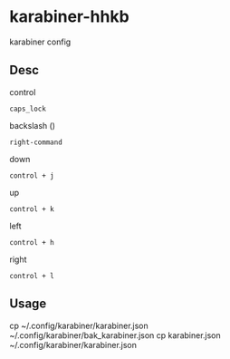 # karabiner-hhkb

karabiner config

## Desc

control

```
caps_lock
```

backslash (\)

```
right-command
```

down

```
control + j
```

up

```
control + k
```

left

```
control + h
```

right

```
control + l
```

## Usage

cp ~/.config/karabiner/karabiner.json ~/.config/karabiner/bak_karabiner.json
cp karabiner.json ~/.config/karabiner/karabiner.json
